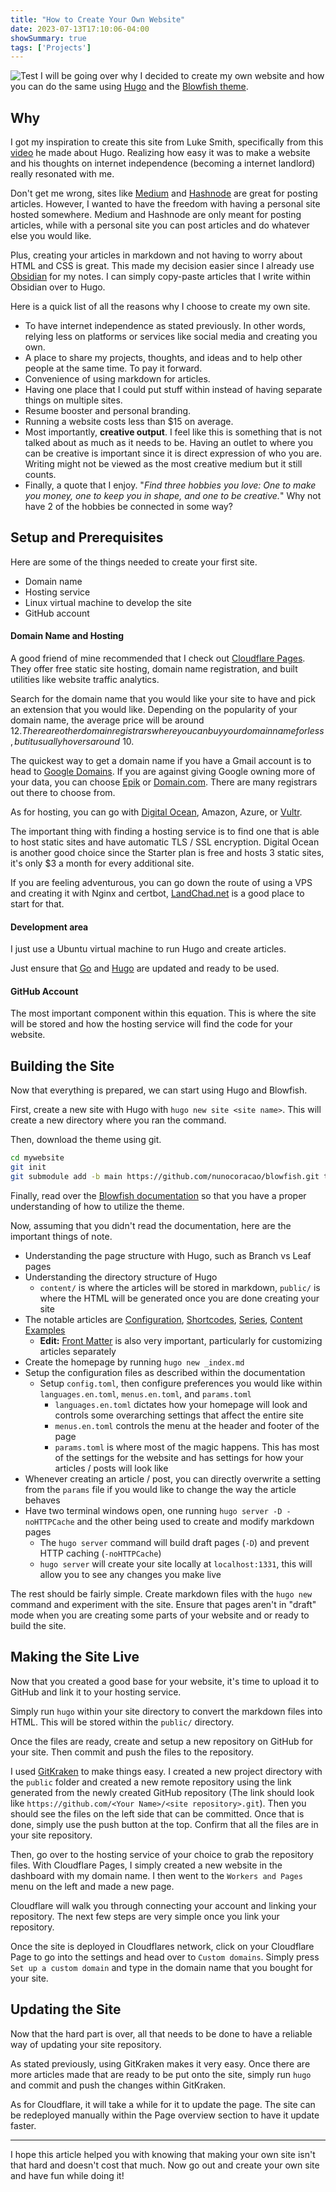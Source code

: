 ```yaml
---
title: "How to Create Your Own Website"
date: 2023-07-13T17:10:06-04:00
showSummary: true
tags: ['Projects']
---
```


![Test](feature.png)
I will be going over why I decided to create my own website and how you can do the same using [Hugo](https://gohugo.io/) and the [Blowfish theme](https://blowfish.page/).

## Why

I got my inspiration to create this site from Luke Smith, specifically from this [video](https://youtu.be/ZFL09qhKi5I) he made about Hugo. Realizing how easy it was to make a website and his thoughts on internet independence (becoming a internet landlord) really resonated with me.

Don't get me wrong, sites like [Medium](https://medium.com/) and [Hashnode](https://hashnode.com/) are great for posting articles. However, I wanted to have the freedom with having a personal site hosted somewhere. Medium and Hashnode are only meant for posting articles, while with a personal site you can post articles and do whatever else you would like. 

Plus, creating your articles in markdown and not having to worry about HTML and CSS is great. This made my decision easier since I already use [Obsidian](https://obsidian.md/) for my notes. I can simply copy-paste articles that I write within Obsidian over to Hugo.

Here is a quick list of all the reasons why I choose to create my own site.
- To have internet independence as stated previously. In other words, relying less on platforms or services like social media and creating you own. 
- A place to share my projects, thoughts, and ideas and to help other people at the same time. To pay it forward.
- Convenience of using markdown for articles. 
- Having one place that I could put stuff within instead of having separate things on multiple sites.
- Resume booster and personal branding.
- Running a website costs less than $15 on average.
- Most importantly, **creative output**. I feel like this is something that is not talked about as much as it needs to be. Having an outlet to where you can be creative is important since it is direct expression of who you are. Writing might not be viewed as the most creative medium but it still counts.
- Finally, a quote that I enjoy. "*Find three hobbies you love: One to make you money, one to keep you in shape, and one to be creative.*" Why not have 2 of the hobbies be connected in some way? 

## Setup and Prerequisites
Here are some of the things needed to create your first site. 
- Domain name
- Hosting service 
- Linux virtual machine to develop the site 
- GitHub account

#### Domain Name and Hosting
A good friend of mine recommended that I check out [Cloudflare Pages](https://pages.cloudflare.com/). They offer free static site hosting, domain name registration, and built utilities like website traffic analytics. 

Search for the domain name that you would like your site to have and pick an extension that you would like. Depending on the popularity of your domain name, the average price will be around $12. There are other domain registrars where you can buy your domain name for less, but it usually hovers around ~$10. 

The quickest way to get a domain name if you have a Gmail account is to head to [Google Domains](https://domains.google.com/registrar/). If you are against giving Google owning more of your data, you can choose [Epik](https://www.epik.com/) or [Domain.com](https://www.domain.com/). There are many registrars out there to choose from.

As for hosting, you can go with [Digital Ocean](https://www.digitalocean.com/), Amazon, Azure, or [Vultr](https://www.vultr.com/).

The important thing with finding a hosting service is to find one that is able to host static sites and have automatic TLS / SSL encryption. Digital Ocean is another good choice since the Starter plan is free and hosts 3 static sites, it's only $3 a month for every additional site. 

If you are feeling adventurous, you can go down the route of using a VPS and creating it with Nginx and certbot, [LandChad.net](https://landchad.net/) is a good place to start for that.

#### Development area
I just use a Ubuntu virtual machine to run Hugo and create articles. 

Just ensure that [Go](https://go.dev/) and [Hugo](https://gohugo.io/) are updated and ready to be used.

#### GitHub Account
The most important component within this equation. This is where the site will be stored and how the hosting service will find the code for your website. 

## Building the Site
Now that everything is prepared, we can start using Hugo and Blowfish.

First, create a new site with Hugo with `hugo new site <site name>`. This will create a new directory where you ran the command.

Then, download the theme using git. 
```bash
cd mywebsite
git init
git submodule add -b main https://github.com/nunocoracao/blowfish.git themes/blowfish
```

Finally, read over the [Blowfish documentation](https://blowfish.page/docs/) so that you have a proper understanding of how to utilize the theme. 

Now, assuming that you didn't read the documentation, here are the important things of note. 
- Understanding the page structure with Hugo, such as Branch vs Leaf pages
- Understanding the directory structure of Hugo
	- `content/` is where the articles will be stored in markdown, `public/` is where the HTML will be generated once you are done creating your site
- The notable articles are [Configuration](https://blowfish.page/docs/configuration/), [Shortcodes](https://blowfish.page/docs/shortcodes/), [Series](https://blowfish.page/docs/series/), [Content Examples](https://blowfish.page/docs/content-examples/)
	- **Edit:** [Front Matter](https://blowfish.page/docs/front-matter/) is also very important, particularly for customizing articles separately
- Create the homepage by running `hugo new _index.md`
- Setup the configuration files as described within the documentation
	- Setup `config.toml`, then configure preferences you would like within `languages.en.toml`, `menus.en.toml`, and `params.toml`
		- `languages.en.toml` dictates how your homepage will look and controls some overarching settings that affect the entire site
		- `menus.en.toml` controls the menu at the header and footer of the page
		- `params.toml` is where most of the magic happens. This has most of the settings for the website and has settings for how your articles / posts will look like
- Whenever creating an article / post, you can directly overwrite a setting from the `params` file if you would like to change the way the article behaves
- Have two terminal windows open, one running `hugo server -D -noHTTPCache` and the other being used to create and modify markdown pages
	- The `hugo server` command will build draft pages (`-D`) and prevent HTTP caching (`-noHTTPCache`)
	- `hugo server` will create your site locally at `localhost:1331`, this will allow you to see any changes you make live

The rest should be fairly simple. Create markdown files with the `hugo new` command and experiment with the site. Ensure that pages aren't in "draft" mode when you are creating some parts of your website and or ready to build the site.

## Making the Site Live

Now that you created a good base for your website, it's time to upload it to GitHub and link it to your hosting service. 

Simply run `hugo` within your site directory to convert the markdown files into HTML. This will be stored within the `public/` directory. 

Once the files are ready, create and setup a new repository on GitHub for your site. Then commit and push the files to the repository. 

I used [GitKraken](https://www.gitkraken.com/) to make things easy. I created a new project directory with the `public` folder and created a new remote repository using the link generated from the newly created GitHub repository (The link should look like `https://github.com/<Your Name>/<site repository>.git`). Then you should see the files on the left side that can be committed. Once that is done, simply use the push button at the top. Confirm that all the files are in your site repository. 

Then, go over to the hosting service of your choice to grab the repository files. With Cloudflare Pages, I simply created a new website in the dashboard with my domain name. I then went to the `Workers and Pages` menu on the left and made a new page. 

Cloudflare will walk you through connecting your account and linking your repository. The next few steps are very simple once you link your repository. 

Once the site is deployed in Cloudflares network, click on your Cloudflare Page to go into the settings and head over to `Custom domains`. Simply press `Set up a custom domain` and type in the domain name that you bought for your site. 

## Updating the Site

Now that the hard part is over, all that needs to be done to have a reliable way of updating your site repository. 

As stated previously, using GitKraken makes it very easy. Once there are more articles made that are ready to be put onto the site, simply run `hugo` and commit and push the changes within GitKraken. 

As for Cloudflare, it will take a while for it to update the page. The site can be redeployed manually within the Page overview section to have it update faster. 


---

I hope this article helped you with knowing that making your own site isn't that hard and doesn't cost that much. Now go out and create your own site and have fun while doing it! 

